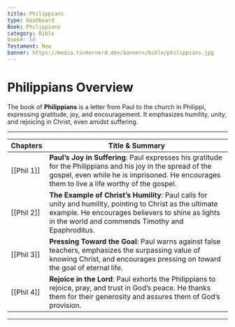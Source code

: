 ```yaml
---
title: Philippians
type: Dashboard
Book: Philippians
category: Bible
book#: 50
Testament: New
banner: https://media.tinkernerd.dev/banners/bible/philippians.jpg
---
```

# Philippians Overview

The book of **Philippians** is a letter from Paul to the church in Philippi, expressing gratitude, joy, and encouragement. It emphasizes humility, unity, and rejoicing in Christ, even amidst suffering.

---

| Chapters                 | Title & Summary                                                                                                                                                                                                     |
| ------------------------ | ------------------------------------------------------------------------------------------------------------------------------------------------------------------------------------------------------------------- |
| [[Phil 1]] | **Paul’s Joy in Suffering**: Paul expresses his gratitude for the Philippians and his joy in the spread of the gospel, even while he is imprisoned. He encourages them to live a life worthy of the gospel.         |
| [[Phil 2]] | **The Example of Christ’s Humility**: Paul calls for unity and humility, pointing to Christ as the ultimate example. He encourages believers to shine as lights in the world and commends Timothy and Epaphroditus. |
| [[Phil 3]] | **Pressing Toward the Goal**: Paul warns against false teachers, emphasizes the surpassing value of knowing Christ, and encourages pressing on toward the goal of eternal life.                                     |
| [[Phil 4]]| **Rejoice in the Lord**: Paul exhorts the Philippians to rejoice, pray, and trust in God’s peace. He thanks them for their generosity and assures them of God’s provision.                                          |

---

